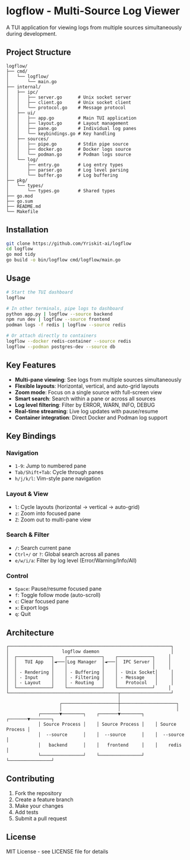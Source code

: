 # logflow - Multi-Source Log Viewer

A TUI application for viewing logs from multiple sources simultaneously during development.

## Project Structure

```
logflow/
├── cmd/
│   └── logflow/
│       └── main.go
├── internal/
│   ├── ipc/
│   │   ├── server.go      # Unix socket server
│   │   ├── client.go      # Unix socket client  
│   │   └── protocol.go    # Message protocol
│   ├── ui/
│   │   ├── app.go         # Main TUI application
│   │   ├── layout.go      # Layout management
│   │   ├── pane.go        # Individual log panes
│   │   └── keybindings.go # Key handling
│   ├── sources/
│   │   ├── pipe.go        # Stdin pipe source
│   │   ├── docker.go      # Docker logs source
│   │   └── podman.go      # Podman logs source
│   └── log/
│       ├── entry.go       # Log entry types
│       ├── parser.go      # Log level parsing
│       └── buffer.go      # Log buffering
├── pkg/
│   └── types/
│       └── types.go       # Shared types
├── go.mod
├── go.sum
├── README.md
└── Makefile
```

## Installation

```bash
git clone https://github.com/Yriskit-ai/logflow
cd logflow
go mod tidy
go build -o bin/logflow cmd/logflow/main.go
```

## Usage

```bash
# Start the TUI dashboard
logflow

# In other terminals, pipe logs to dashboard
python app.py | logflow --source backend
npm run dev | logflow --source frontend
podman logs -f redis | logflow --source redis

# Or attach directly to containers
logflow --docker redis-container --source redis
logflow --podman postgres-dev --source db
```

## Key Features

- **Multi-pane viewing**: See logs from multiple sources simultaneously
- **Flexible layouts**: Horizontal, vertical, and auto-grid layouts
- **Zoom mode**: Focus on a single source with full-screen view
- **Smart search**: Search within a pane or across all sources
- **Log level filtering**: Filter by ERROR, WARN, INFO, DEBUG
- **Real-time streaming**: Live log updates with pause/resume
- **Container integration**: Direct Docker and Podman log support

## Key Bindings

### Navigation
- `1-9`: Jump to numbered pane
- `Tab/Shift+Tab`: Cycle through panes
- `h/j/k/l`: Vim-style pane navigation

### Layout & View
- `l`: Cycle layouts (horizontal → vertical → auto-grid)
- `z`: Zoom into focused pane
- `Z`: Zoom out to multi-pane view

### Search & Filter
- `/`: Search current pane
- `Ctrl+/` or `?`: Global search across all panes
- `e/w/i/a`: Filter by log level (Error/Warning/Info/All)

### Control
- `Space`: Pause/resume focused pane
- `f`: Toggle follow mode (auto-scroll)
- `c`: Clear focused pane
- `x`: Export logs
- `q`: Quit

## Architecture

```
┌─────────────────────────────────────────────────────────────┐
│                    logflow daemon                           │
│  ┌─────────────┐    ┌─────────────┐    ┌─────────────┐     │
│  │   TUI App   │◄───│Log Manager  │◄───│  IPC Server │     │
│  │             │    │             │    │             │     │
│  │ - Rendering │    │ - Buffering │    │ - Unix Socket│     │
│  │ - Input     │    │ - Filtering │    │ - Message    │     │
│  │ - Layout    │    │ - Routing   │    │   Protocol   │     │
│  └─────────────┘    └─────────────┘    └─────────────┘     │
└─────────────────────────────────────────┬───────────────────┘
                                          │
                    ┌─────────────────────┼─────────────────────┐
                    │                     │                     │
            ┌───────▼────────┐    ┌───────▼────────┐    ┌───────▼────────┐
            │ Source Process │    │ Source Process │    │ Source Process │
            │  --source      │    │  --source      │    │  --source      │
            │   backend      │    │   frontend     │    │    redis       │
            └────────────────┘    └────────────────┘    └────────────────┘
```

## Contributing

1. Fork the repository
2. Create a feature branch
3. Make your changes
4. Add tests
5. Submit a pull request

## License

MIT License - see LICENSE file for details
